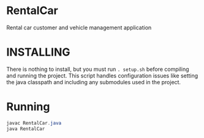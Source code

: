# RentalCar
Rental car customer and vehicle management application

# INSTALLING
There is nothing to install, but you must run `. setup.sh` before compiling and
running the project. This script handles configuration issues like setting the
java classpath and including any submodules used in the project.

# Running
```Java
javac RentalCar.java
java RentalCar
